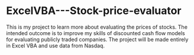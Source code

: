 # ExcelVBA---Stock-price-evaluator
This is my project to learn more about evaluating the prices of stocks. The intended outcome is to improve my skills of discounted cash flow models for evaluating publicly traded companies. The project will be made entirely in Excel VBA and use data from Nasdaq.
